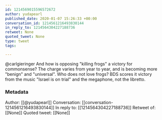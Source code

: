 ```yaml
---
id: 1214569015596572672
author: yudapearl
published_date: 2020-01-07 15:26:33 +00:00
conversation_id: 1214561216493830144
in_reply_to: 1214564304227188736
retweet: None
quoted_tweet: None
type: tweet
tags:

---
```


@carlgieringer And how is opposing "killing frogs" a victory for commonsense? The charge varies from year to year, and is becoming more "benign" and "universal". Who does not love frogs? BDS scores it victory from the music "Israel is on trial" and the megaphone, not the libretto.

### Metadata

Author: [[@yudapearl]]
Conversation: [[conversation-1214561216493830144]]
In reply to: [[1214564304227188736]]
Retweet of: [[None]]
Quoted tweet: [[None]]
